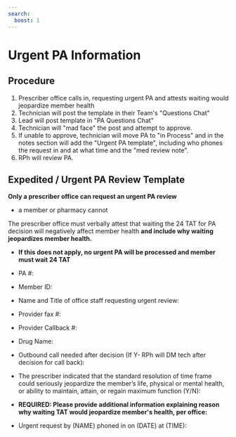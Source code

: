 ```yaml
---
search:
  boost: 1
---
```


# Urgent PA Information

## Procedure

1. Prescriber office calls in, requesting urgent PA and attests waiting would jeopardize member health 
2. Technician will post the template in their Team's "Questions Chat" 
3. Lead will post template in "PA Questions Chat" 
4. Technician will "mad face" the post and attempt to approve.  
5. If unable to approve, technician will move PA to "in Process" and in the notes section will add the  "Urgent PA template", including who phones the request in and at what time and the "med review note".  
6. RPh will review PA.

## Expedited / Urgent PA Review Template

**Only a prescriber office can request an urgent PA review**

- a member or pharmacy cannot 

The prescriber office must verbally attest that waiting the 24 TAT for PA decision will negatively affect member health **and include why waiting jeopardizes member health.**

- **If this does not apply, no urgent PA will be processed and member must wait 24 TAT** 

- PA #:  
- Member ID: 
- Name and Title of office staff requesting urgent review: 
- Provider fax #: 
- Provider Callback #: 
- Drug Name: 
- Outbound call needed after decision (If Y- RPh will DM tech after decision for call back):  
- The prescriber indicated that the standard resolution of time frame could seriously jeopardize the member’s life, physical or mental health, or ability to maintain, attain, or regain maximum function (Y/N): 
- **REQUIRED: Please provide additional information explaining reason why waiting TAT would jeopardize member's health, per office:** 
- Urgent request by (NAME) phoned in on (DATE) at (TIME):
